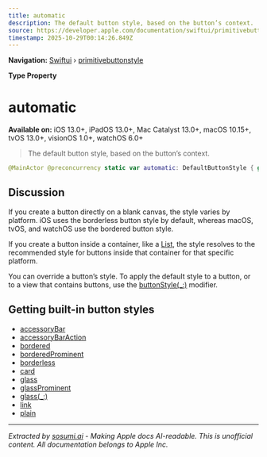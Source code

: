 ```yaml
---
title: automatic
description: The default button style, based on the button’s context.
source: https://developer.apple.com/documentation/swiftui/primitivebuttonstyle/automatic
timestamp: 2025-10-29T00:14:26.849Z
---
```


**Navigation:** [Swiftui](/documentation/swiftui) › [primitivebuttonstyle](/documentation/swiftui/primitivebuttonstyle)

**Type Property**

# automatic

**Available on:** iOS 13.0+, iPadOS 13.0+, Mac Catalyst 13.0+, macOS 10.15+, tvOS 13.0+, visionOS 1.0+, watchOS 6.0+

> The default button style, based on the button’s context.

```swift
@MainActor @preconcurrency static var automatic: DefaultButtonStyle { get }
```

## Discussion

If you create a button directly on a blank canvas, the style varies by platform. iOS uses the borderless button style by default, whereas macOS, tvOS, and watchOS use the bordered button style.

If you create a button inside a container, like a [List](/documentation/swiftui/list), the style resolves to the recommended style for buttons inside that container for that specific platform.

You can override a button’s style. To apply the default style to a button, or to a view that contains buttons, use the [buttonStyle(_:)](/documentation/swiftui/view/buttonstyle(_:)) modifier.

## Getting built-in button styles

- [accessoryBar](/documentation/swiftui/primitivebuttonstyle/accessorybar)
- [accessoryBarAction](/documentation/swiftui/primitivebuttonstyle/accessorybaraction)
- [bordered](/documentation/swiftui/primitivebuttonstyle/bordered)
- [borderedProminent](/documentation/swiftui/primitivebuttonstyle/borderedprominent)
- [borderless](/documentation/swiftui/primitivebuttonstyle/borderless)
- [card](/documentation/swiftui/primitivebuttonstyle/card)
- [glass](/documentation/swiftui/primitivebuttonstyle/glass)
- [glassProminent](/documentation/swiftui/primitivebuttonstyle/glassprominent)
- [glass(_:)](/documentation/swiftui/primitivebuttonstyle/glass(_:))
- [link](/documentation/swiftui/primitivebuttonstyle/link)
- [plain](/documentation/swiftui/primitivebuttonstyle/plain)

---

*Extracted by [sosumi.ai](https://sosumi.ai) - Making Apple docs AI-readable.*
*This is unofficial content. All documentation belongs to Apple Inc.*
